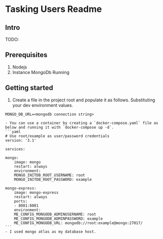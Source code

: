 # Tasking Users Readme

## Intro

TODO:

## Prerequisites

1. Nodejs
2. Instance MongoDb Running

## Getting started

1. Create a file in the project root and populate it as follows. Substituting your dev environment values.

```env
MONGO_DB_URL=<mongodb connection string>
```
    - You can use a container by creating a `docker-compose.yaml` file as below and running it with `docker-compose up -d`.
    ```yaml
    # Use root/example as user/password credentials
    version: '3.1'

    services:

    mongo:
        image: mongo
        restart: always
        environment:
        MONGO_INITDB_ROOT_USERNAME: root
        MONGO_INITDB_ROOT_PASSWORD: example

    mongo-express:
        image: mongo-express
        restart: always
        ports:
        - 8081:8081
        environment:
        ME_CONFIG_MONGODB_ADMINUSERNAME: root
        ME_CONFIG_MONGODB_ADMINPASSWORD: example
        ME_CONFIG_MONGODB_URL: mongodb://root:example@mongo:27017/
    ```
    - I used mongo atlas as my database host.

    